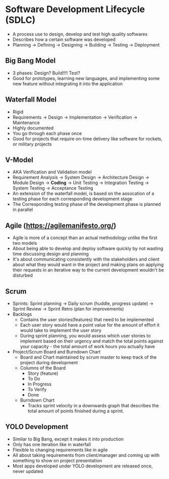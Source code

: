 # Software Development Lifecycle (SDLC)
* A process use to design, develop and test high quality softwares
* Describes how a certain software was developed
* Planning -> Defining -> Designing -> Building -> Testing -> Deployment
## Big Bang Model
* 3 phases: Design? Build!!!! Test?
* Good for prototypes, learning new languages, and implementing some new feature without integrating it into the application
## Waterfall Model
* Rigid
* Requirements -> Design -> Implementation -> Verification -> Maintenance
* Highly documented
* You go through each phase once
* Good for projects that require on-time delivery like software for rockets, or military projects
## V-Model
* AKA Verification and Validation model
* Requirement Analysis -> System Design -> Architecture Design -> Module Design -> **Coding** -> Unit Testing -> Integration Testing -> System Testing -> Acceptance Testing
* An extension of the waterfall model, is based on the assocation of a testing phase for each corresponding development stage
* The Corresponding testing phase of the development phase is planned in parallel
## Agile (https://agilemanifesto.org/)
* Agile is more of a concept than an actual methodology unlike the first two models
* About being able to develop and deploy software quickly by not wasting time discussing design and planning
* It's about communicating consistently with the stakeholders and client about what they would want in the project and making plans on applying their requests in an iterative way to the current development wouldn't be disturbed
## Scrum
* Sprints: Sprint planning -> Daily scrum (huddle, progress update) -> Sprint Review -> Sprint Retro (plan for improvements)
* Backlogs
    * Contains the user stories(features) that need to be implemented
    * Each user story would have a point value for the amount of effort it would take to implement the user story
    * During sprint planning, you would assess which user stories to implement based on their urgency and match the total points against your capacity - the total amount of work hours you actually have
* Project/Scrum Board and Burndown Chart
    * Board and Chart maintained by scrum master to keep track of the project during development
    * Columns of the Board
        * Story (feature)
        * To Do
        * In Progress
        * To Verify
        * Done 
    * Burndown Chart
        * Tracks sprint velocity in a downwards graph that describes the total amount of points finished during a sprint.
## YOLO Development
* Similar to Big Bang, except it makes it into production
* Only has one iteration like in waterfall
* Flexible to changing requirements like in agile
* All about taking requirements from client/manager and coming up with something to show on project presentation
* Most apps developed under YOLO development are released once, never updated